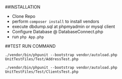 ##INSTALLATION

- Clone Repo
- perform ```composer install``` to install vendors
- execute dbdump.sql at phpmyadmin or mysql client
- Configure Database @ DatabaseConnect.php
- run `php App.php` 

##TEST RUN COMMAND

```./vendor/bin/phpunit --bootstrap vendor/autoload.php UnitTestFiles/Test/AddressTest.php```

```./vendor/bin/phpunit --bootstrap vendor/autoload.php UnitTestFiles/Test/ClientsTest.php```